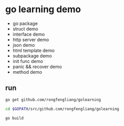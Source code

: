 # go learning demo

- go package 
- struct demo
- interface demo
- http server demo
- json demo
- html template demo
- subpackage demo
- init func demo
- panic && recover demo
- method demo
## run
```bash
go get github.com/rongfengliang/golearning

cd $GOPATH/src/github.com/rongfengliang/golearning

go build
```

